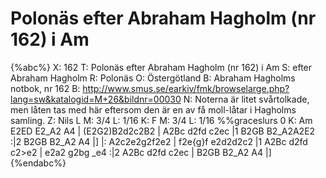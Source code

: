 # Polonäs efter Abraham Hagholm (nr 162) i Am

{%abc%}
X: 162
T: Polonäs efter Abraham Hagholm (nr 162) i Am
S: efter Abraham Hagholm
R: Polonäs
O: Östergötland
B: Abraham Hagholms notbok, nr 162
B: http://www.smus.se/earkiv/fmk/browselarge.php?lang=sw&katalogid=M+26&bildnr=00030
N: Noterna är litet svårtolkade, men låten tas med här eftersom den är en av få moll-låtar i Hagholms samling.
Z: Nils L
M: 3/4
L: 1/16
K: F
M: 3/4
L: 1/16
%%graceslurs 0
K: Am
E2ED E2_A2 A4 | (E2G2)B2d2c2B2 | A2Bc d2fd c2ec |1 B2GB B2_A2A2E2 :|2 B2GB B2_A2 A4 |]
|: A2c2e2g2f2e2 | f2e{g}f e2d2d2c2 |1 A2Bc d2fd c2>e2 | e2a2 g2bg _e4 :|2
   A2Bc d2fd c2ec | B2GB B2_A2 A4 |]
{%endabc%}
